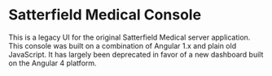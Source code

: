 # Satterfield Medical Console
This is a legacy UI for the original Satterfield Medical server application.  This console was built on a combination of Angular 1.x and plain old JavaScript.  It has largely been deprecated in favor of a new dashboard built on the Angular 4 platform.
